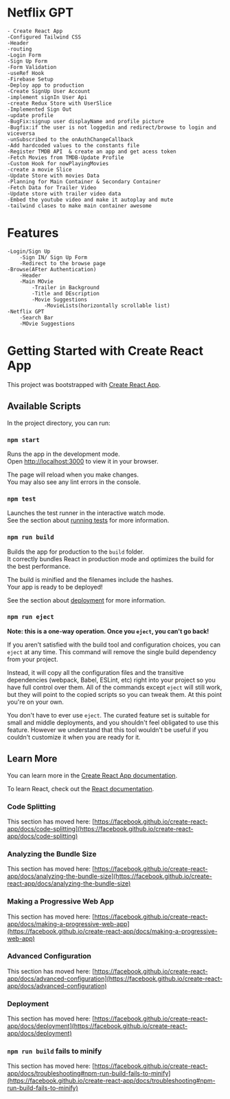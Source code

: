 #  Netflix GPT
    - Create React App
    -Configured Tailwind CSS
    -Header
    -routing
    -Login Form
    -Sign Up Form
    -Form Validation
    -useRef Hook
    -Firebase Setup
    -Deploy app to production
    -Create SignUp User Account 
    -implement signIn User Api
    -create Redux Store with UserSlice
    -Implemented Sign Out
    -update profile
    -BugFix:signup user displayName and profile picture
    -Bugfix:if the user is not loggedin and redirect/browse to login and viceversa
    -unSubscribed to the onAuthChangeCallback
    -Add hardcoded values to the constants file
    -Register TMDB API  & create an app and get acess token
    -Fetch Movies from TMDB-Update Profile
    -Custom Hook for nowPlayingMovies
    -create a movie Slice 
    -Update Store with movies Data
    -Planning for Main Container & Secondary Container
    -Fetch Data for Trailer Video
    -Update store with trailer video data
    -Embed the youtube video and make it autoplay and mute
    -tailwind clases to make main container awesome


    

# Features
    -Login/Sign Up
        -Sign IN/ Sign Up Form
        -Redirect to the browse page
    -Browse(AFter Authentication)
        -Header 
        -Main MOvie
            -Trailer in Background
            -Title and DEscription
            -Movie Suggestions
                -MovieLists(horizontally scrollable list)
    -Netflix GPT
        -Search Bar
        -MOvie Suggestions

# Getting Started with Create React App

This project was bootstrapped with [Create React App](https://github.com/facebook/create-react-app).

## Available Scripts

In the project directory, you can run:

### `npm start`

Runs the app in the development mode.\
Open [http://localhost:3000](http://localhost:3000) to view it in your browser.

The page will reload when you make changes.\
You may also see any lint errors in the console.

### `npm test`

Launches the test runner in the interactive watch mode.\
See the section about [running tests](https://facebook.github.io/create-react-app/docs/running-tests) for more information.

### `npm run build`

Builds the app for production to the `build` folder.\
It correctly bundles React in production mode and optimizes the build for the best performance.

The build is minified and the filenames include the hashes.\
Your app is ready to be deployed!

See the section about [deployment](https://facebook.github.io/create-react-app/docs/deployment) for more information.

### `npm run eject`

**Note: this is a one-way operation. Once you `eject`, you can't go back!**

If you aren't satisfied with the build tool and configuration choices, you can `eject` at any time. This command will remove the single build dependency from your project.

Instead, it will copy all the configuration files and the transitive dependencies (webpack, Babel, ESLint, etc) right into your project so you have full control over them. All of the commands except `eject` will still work, but they will point to the copied scripts so you can tweak them. At this point you're on your own.

You don't have to ever use `eject`. The curated feature set is suitable for small and middle deployments, and you shouldn't feel obligated to use this feature. However we understand that this tool wouldn't be useful if you couldn't customize it when you are ready for it.

## Learn More

You can learn more in the [Create React App documentation](https://facebook.github.io/create-react-app/docs/getting-started).

To learn React, check out the [React documentation](https://reactjs.org/).

### Code Splitting

This section has moved here: [https://facebook.github.io/create-react-app/docs/code-splitting](https://facebook.github.io/create-react-app/docs/code-splitting)

### Analyzing the Bundle Size

This section has moved here: [https://facebook.github.io/create-react-app/docs/analyzing-the-bundle-size](https://facebook.github.io/create-react-app/docs/analyzing-the-bundle-size)

### Making a Progressive Web App

This section has moved here: [https://facebook.github.io/create-react-app/docs/making-a-progressive-web-app](https://facebook.github.io/create-react-app/docs/making-a-progressive-web-app)

### Advanced Configuration

This section has moved here: [https://facebook.github.io/create-react-app/docs/advanced-configuration](https://facebook.github.io/create-react-app/docs/advanced-configuration)

### Deployment

This section has moved here: [https://facebook.github.io/create-react-app/docs/deployment](https://facebook.github.io/create-react-app/docs/deployment)

### `npm run build` fails to minify

This section has moved here: [https://facebook.github.io/create-react-app/docs/troubleshooting#npm-run-build-fails-to-minify](https://facebook.github.io/create-react-app/docs/troubleshooting#npm-run-build-fails-to-minify)
